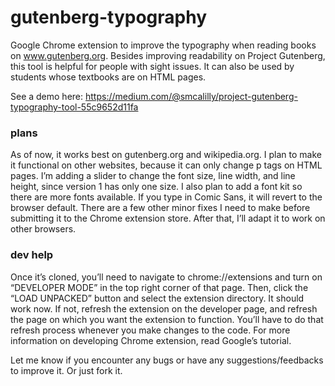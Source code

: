# gutenberg-typography

Google Chrome extension to improve the typography when reading books on www.gutenberg.org. Besides improving readability on Project Gutenberg, this tool is helpful for people with sight issues. It can also be used by students whose textbooks are on HTML pages.

See a demo here: https://medium.com/@smcalilly/project-gutenberg-typography-tool-55c9652d11fa

### plans
As of now, it works best on gutenberg.org and wikipedia.org. I plan to make it functional on other websites, because it can only change p tags on HTML pages. I’m adding a slider to change the font size, line width, and line height, since version 1 has only one size. I also plan to add a font kit so there are more fonts available. If you type in Comic Sans, it will revert to the browser default. There are a few other minor fixes I need to make before submitting it to the Chrome extension store. After that, I’ll adapt it to work on other browsers.

### dev help
Once it’s cloned, you’ll need to navigate to chrome://extensions and turn on “DEVELOPER MODE” in the top right corner of that page. Then, click the “LOAD UNPACKED” button and select the extension directory. It should work now. If not, refresh the extension on the developer page, and refresh the page on which you want the extension to function. You’ll have to do that refresh process whenever you make changes to the code. For more information on developing Chrome extension, read Google’s tutorial.

Let me know if you encounter any bugs or have any suggestions/feedbacks to improve it. Or just fork it.
